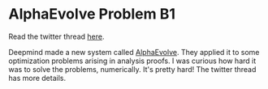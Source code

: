 # AlphaEvolve Problem B1

Read the twitter thread [here](https://x.com/damekdavis/status/1923031798163857814). 

Deepmind made a new system called [AlphaEvolve](https://deepmind.google/discover/blog/alphaevolve-a-gemini-powered-coding-agent-for-designing-advanced-algorithms/). They applied it to some optimization problems arising in analysis proofs. I was curious how hard it was to solve the problems, numerically. It's pretty hard! The twitter thread has more details.